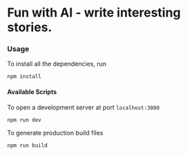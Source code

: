 # Fun with AI - write interesting stories.

### Usage

To install all the dependencies, run

    npm install

 

#### Available Scripts
To open a development server at port `localhost:3000`

    npm run dev
To generate production build files

    npm run build
